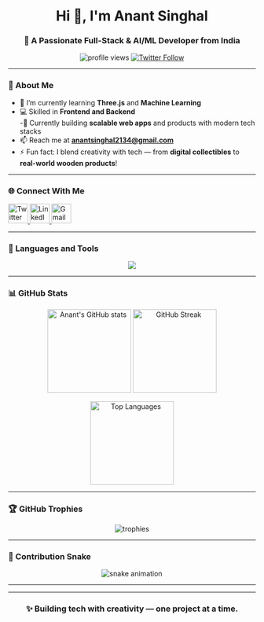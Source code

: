 <h1 align="center">Hi 👋, I'm Anant Singhal</h1>
<h3 align="center">🚀 A Passionate Full-Stack & AI/ML Developer from India</h3>

<p align="center">
  <img src="https://komarev.com/ghpvc/?username=anant-0705&label=Profile%20views&color=0e75b6&style=flat" alt="profile views" />
  <a href="https://twitter.com/singhal_an69209" target="_blank">
    <img src="https://img.shields.io/twitter/follow/singhal_an69209?logo=twitter&style=flat" alt="Twitter Follow" />
  </a>
</p>

---

### 🧠 About Me  

- 🌱 I’m currently learning **Three.js** and **Machine Learning**  
- 💻 Skilled in **Frontend and Backend**  
-🔭 Currently building **scalable web apps** and products with modern tech stacks  
- 📫 Reach me at **anantsinghal2134@gmail.com**  
- ⚡ Fun fact: I blend creativity with tech — from **digital collectibles** to **real-world wooden products**!  

---

### 🌐 Connect With Me  

<p align="left">
  <a href="https://twitter.com/singhal_an69209" target="_blank">
    <img src="https://skillicons.dev/icons?i=twitter" height="40" alt="Twitter"/>
  </a>
  <a href="https://www.linkedin.com/in/anant-singhal-a75629328/" target="_blank">
    <img src="https://skillicons.dev/icons?i=linkedin" height="40" alt="LinkedIn"/>
  </a>
  <a href="mailto:anantsinghal2134@gmail.com" target="_blank">
    <img src="https://skillicons.dev/icons?i=gmail" height="40" alt="Gmail"/>
  </a>
</p>

---

### 🧰 Languages and Tools  

<p align="center">
  <img src="https://skillicons.dev/icons?i=html,css,js,react,tailwind,nodejs,express,ts,mongodb,postgres,mysql,java,python,linux,git,github,vscode,figma" />
</p>

---

### 📊 GitHub Stats  

<p align="center">
  <img src="https://github-readme-stats.vercel.app/api?username=anant-0705&show_icons=true&theme=tokyonight&hide_border=true" height="170" alt="Anant's GitHub stats" />
  <img src="https://github-readme-streak-stats.herokuapp.com/?user=anant-0705&theme=tokyonight&hide_border=true" height="170" alt="GitHub Streak" />
</p>

<p align="center">
  <img src="https://github-readme-stats.vercel.app/api/top-langs/?username=anant-0705&layout=compact&theme=tokyonight&hide_border=true" height="170" alt="Top Languages" />
</p>

---

### 🏆 GitHub Trophies  

<p align="center">
  <img src="https://github-profile-trophy.vercel.app/?username=anant-0705&theme=onedark&no-frame=true&no-bg=true&margin-w=5" alt="trophies"/>
</p>

---

### 🐍 Contribution Snake  

<p align="center">
  <img src="https://raw.githubusercontent.com/anant-0705/anant-0705/output/github-contribution-grid-snake.svg" alt="snake animation" />
</p>

---


---

<h3 align="center">✨ Building tech with creativity — one project at a time.</h3>
